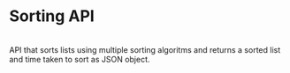 # Sorting API
<br/>
API that sorts lists using multiple sorting algoritms and returns a sorted list and time taken to sort as JSON object.
